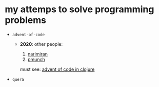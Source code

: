# my attemps to solve programming problems

- `advent-of-code`
  - **2020**:
    other people:
    1. [narimiran](https://github.com/narimiran/AdventOfCode2020)
    2. [pmunch](https://github.com/PMunch/aoc2020)

    must see:
    [advent of code in clojure](https://www.youtube.com/watch?v=b0a5siw85N4)
  
- `quera` 